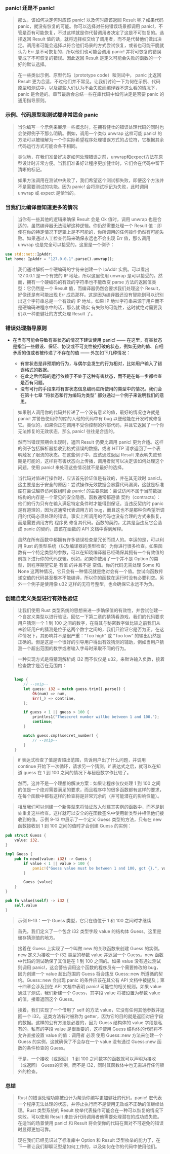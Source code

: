 ### panic! 还是不 panic!
> 那么，该如何决定何时应该 panic! 以及何时应该返回 Result 呢？如果代码 panic，就没有恢复的可能。你可以选择对任何错误场景都调用 panic!，不管是否有可能恢复，不过这样就是你代替调用者决定了这是不可恢复的。选择返回 Result 值的话，就将选择权交给了调用者，而不是代替他们做出决定。调用者可能会选择以符合他们场景的方式尝试恢复，或者也可能干脆就认为 Err 是不可恢复的，所以他们也可能会调用 panic! 并将可恢复的错误变成了不可恢复的错误。因此返回 Result 是定义可能会失败的函数的一个好的默认选择。

> 在一些类似示例、原型代码（prototype code）和测试中， panic 比返回 Result 更为合适，不过他们并不常见。让我们讨论一下为何在示例、代码原型和测试中，以及那些人们认为不会失败而编译器不这么看的情况下， panic 是合适的。章节最后会总结一些在库代码中如何决定是否要 panic 的通用指导原则。

### 示例、代码原型和测试都非常适合 panic
> 当你编写一个示例来展示一些概念时，在拥有健壮的错误处理代码的同时也会使得例子不那么明确。例如，调用一个类似 unwrap 这样可能 panic! 的方法可以被理解为一个你实际希望程序处理错误方式的占位符，它根据其余代码运行方式可能会各不相同。

> 类似地，在我们准备好决定如何处理错误之前，unwrap和expect方法在原型设计时非常方便。当我们准备好让程序更加健壮时，它们会在代码中留下清晰的标记。

> 如果方法调用在测试中失败了，我们希望这个测试都失败，即便这个方法并不是需要测试的功能。因为 panic! 会将测试标记为失败，此时调用 unwrap 或 expect 是恰当的。

### 当我们比编译器知道更多的情况
> 当你有一些其他的逻辑来确保 Result 会是 Ok 值时，调用 unwrap 也是合适的，虽然编译器无法理解这种逻辑。你仍然需要处理一个 Result 值：即使在你的特定情况下逻辑上是不可能的，你所调用的任何操作仍然有可能失败。如果通过人工检查代码来确保永远也不会出现 Err 值，那么调用 unwrap 也是完全可以接受的，这里是一个例子：

```rust
use std::net::IpAddr;
let home: IpAddr = "127.0.0.1".parse().unwrap();
```
> 我们通过解析一个硬编码的字符来创建一个 IpAddr 实例。可以看出 127.0.0.1 是一个有效的 IP 地址，所以这里使用 unwrap 是可以接受的。然而，拥有一个硬编码的有效的字符串也不能改变 parse 方法的返回值类型：它仍然是一个 Result 值，而编译器仍然会要求我们处理这个 Result，好像还是有可能出现 Err 成员那样。这是因为编译器还没有智能到可以识别出这个字符串总是一个有效的 IP 地址。如果 IP 地址字符串来源于用户而不是硬编码进程序中的话，那么就 确实 有失败的可能性，这时就绝对需要我们以一种更健壮的方式处理 Result 了。

### 错误处理指导原则
- 在当有可能会导致有害状态的情况下建议使用 panic! —— 在这里，有害状态是指当一些假设、保证、协议或不可变性被打破的状态，例如无效的值、自相矛盾的值或者被传递了不存在的值 —— 外加如下几种情况：

    - 有害状态是非预期的行为，与偶尔会发生的行为相对，比如用户输入了错误格式的数据。
    - 在此之后代码的运行依赖于不处于这种有害状态，而不是在每一步都检查是否有问题。
    - 没有可行的手段来将有害状态信息编码进所使用的类型中的情况。我们会在第十七章 “将状态和行为编码为类型” 部分通过一个例子来说明我们的意思。

> 如果别人调用你的代码并传递了一个没有意义的值，最好的情况也许就是 panic! 并警告使用你的库的人他的代码中有 bug 以便他能在开发时就修复它。类似的，如果你正在调用不受你控制的外部代码，并且它返回了一个你无法修复的无效状态，那么 panic! 往往是合适的。

> 然而当错误预期会出现时，返回 Result 仍要比调用 panic! 更为合适。这样的例子包括解析器接收到格式错误的数据，或者 HTTP 请求返回了一个表明触发了限流的状态。在这些例子中，应该通过返回 Result 来表明失败预期是可能的，这样将有害状态向上传播，调用者就可以决定该如何处理这个问题。使用 panic! 来处理这些情况就不是最好的选择。

> 当代码对值进行操作时，应该首先验证值是有效的，并在其无效时 panic!。这主要是出于安全的原因：尝试操作无效数据会暴露代码漏洞，这就是标准库在尝试越界访问数组时会 panic! 的主要原因：尝试访问不属于当前数据结构的内存是一个常见的安全隐患。函数通常都遵循 契约（contracts）：他们的行为只有在输入满足特定条件时才能得到保证。当违反契约时 panic 是有道理的，因为这通常代表调用方的 bug，而且这也不是那种你希望所调用的代码必须处理的错误。事实上所调用的代码也没有合理的方式来恢复，而是需要调用方的 程序员 修复其代码。函数的契约，尤其是当违反它会造成 panic 的契约，应该在函数的 API 文档中得到解释。

> 虽然在所有函数中都拥有许多错误检查是冗长而烦人的。幸运的是，可以利用 Rust 的类型系统（以及编译器的类型检查）为你进行很多检查。如果函数有一个特定类型的参数，可以在知晓编译器已经确保其拥有一个有效值的前提下进行你的代码逻辑。例如，如果你使用了一个并不是 Option 的类型，则程序期望它是 有值 的并且不是 空值。你的代码无需处理 Some 和 None 这两种情况，它只会有一种情况就是绝对会有一个值。尝试向函数传递空值的代码甚至根本不能编译，所以你的函数在运行时没有必要判空。另外一个例子是使用像 u32 这样的无符号整型，也会确保它永远不为负。

### 创建自定义类型进行有效性验证
> 让我们使用 Rust 类型系统的思想来进一步确保值的有效性，并尝试创建一个自定义类型以进行验证。回忆一下第二章的猜猜看游戏，我们的代码要求用户猜测一个 1 到 100 之间的数字，在将其与秘密数字做比较之前我们从未验证用户的猜测是位于这两个数字之间的，我们只验证它是否为正。在这种情况下，其影响并不是很严重：“Too high” 或 “Too low” 的输出仍然是正确的。但是这是一个很好的引导用户得出有效猜测的辅助，例如当用户猜测一个超出范围的数字或者输入字母时采取不同的行为。

> 一种实现方式是将猜测解析成 i32 而不仅仅是 u32，来默许输入负数，接着检查数字是否在范围内：

```rust

    loop {
        // --snip--
        let guess: i32 = match guess.trim().parse() {
            Ok(num) => num,
            Err(_) => contrine,
        };

        if guess < 1 || guess > 100 {
            printlns1("Thesecret number willbe between 1 and 100.");
            continue;
        }

        match guess.cmp(&secret_number) {
            // --snip--
        }
    }

```
> if 表达式检查了值是否超出范围，告诉用户出了什么问题，并调用 continue 开始下一次循环，请求另一个猜测。if 表达式之后，就可以在知道 guess 在 1 到 100 之间的情况下与秘密数字作比较了。

> 然而，这并不是一个理想的解决方案：如果让程序仅仅处理 1 到 100 之间的值是一个绝对需要满足的要求，而且程序中的很多函数都有这样的要求，在每个函数中都有这样的检查将是非常冗余的（并可能潜在的影响性能）。

> 相反我们可以创建一个新类型来将验证放入创建其实例的函数中，而不是到处重复这些检查。这样就可以安全的在函数签名中使用新类型并相信他们接收到的值。示例 9-13 中展示了一个定义 Guess 类型的方法，只有在 new 函数接收到 1 到 100 之间的值时才会创建 Guess 的实例：

```rust
pub struct Guess {
    value: i32,
}

impl Guess {
    pub fn newd(value: i32) -> Guess {
        if value < 1 || value > 100 {
            panic!("Guess value must be between 1 and 100, got {}.", value);
        }

        Guess {value}
    }
}

pub fn value(&self) -> i32 {
    self.value
}
```
> 示例 9-13：一个 Guess 类型，它只在值位于 1 和 100 之间时才继续

> 首先，我们定义了一个包含 i32 类型字段 value 的结构体 Guess。这里是储存猜测值的地方。

> 接着在 Guess 上实现了一个叫做 new 的关联函数来创建 Guess 的实例。new 定义为接收一个 i32 类型的参数 value 并返回一个 Guess。new 函数中代码的测试确保了其值是在 1 到 100 之间的。如果 value 没有通过测试则调用 panic!，这会警告调用这个函数的程序员有一个需要修改的 bug，因为创建一个 value 超出范围的 Guess 将会违反 Guess::new 所遵循的契约。Guess::new 会出现 panic 的条件应该在其公有 API 文档中被提及；第十四章会涉及到在 API 文档中表明 panic! 可能性的相关规则。如果 value 通过了测试，我们新建一个 Guess，其字段 value 将被设置为参数 value 的值，接着返回这个 Guess。

> 接着，我们实现了一个借用了 self 的方法 value，它没有任何其他参数并返回一个 i32。这类方法有时被称为 getter，因为它的目的就是返回对应字段的数据。这样的公有方法是必要的，因为 Guess 结构体的 value 字段是私有的。私有的字段 value 是很重要的，这样使用 Guess 结构体的代码将不允许直接设置 value 的值：调用者 必须 使用 Guess::new 方法来创建一个 Guess 的实例，这就确保了不会存在一个 value 没有通过 Guess::new 函数的条件检查的 Guess。

> 于是，一个接收（或返回） 1 到 100 之间数字的函数就可以声明为接收（或返回） Guess的实例，而不是 i32，同时其函数体中也无需进行任何额外的检查。

### 总结
> Rust 的错误处理功能被设计为帮助你编写更加健壮的代码。panic! 宏代表一个程序无法处理的状态，并停止执行而不是使用无效或不正确的值继续处理。Rust 类型系统的 Result 枚举代表操作可能会在一种可以恢复的情况下失败。可以使用 Result 来告诉代码调用者他需要处理潜在的成功或失败。在适当的场景使用 panic! 和 Result 将会使你的代码在面对不可避免的错误时显得更加可靠。

> 现在我们已经见识过了标准库中 Option 和 Result 泛型枚举的能力了，在下一章让我们聊聊泛型是如何工作的，以及如何在你的代码中使用他们。

